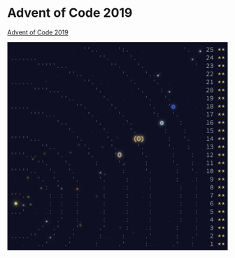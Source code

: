 # Advent of Code 2019

[Advent of Code 2019](https://adventofcode.com/2019)

![Screenshot](https://github.com/AntonKosov/advent-of-code-2019/blob/master/.assets/img.png)